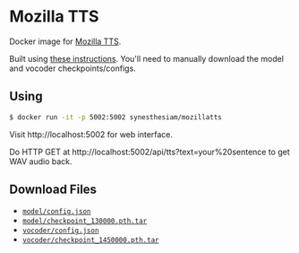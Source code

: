 # Mozilla TTS

Docker image for [Mozilla TTS](https://github.com/mozilla/TTS).

Built using [these instructions](https://colab.research.google.com/drive/1u_16ZzHjKYFn1HNVuA4Qf_i2MMFB9olY?usp=sharing#scrollTo=FuWxZ9Ey5Puj). You'll need to manually download the model and vocoder checkpoints/configs.

## Using

```sh
$ docker run -it -p 5002:5002 synesthesiam/mozillatts
```

Visit http://localhost:5002 for web interface.

Do HTTP GET at http://localhost:5002/api/tts?text=your%20sentence to get WAV audio back.

## Download Files

* [`model/config.json`](https://drive.google.com/uc?id=18CQ6G6tBEOfvCHlPqP8EBI4xWbrr9dBc)
* [`model/checkpoint_130000.pth.tar`](https://drive.google.com/uc?id=1dntzjWFg7ufWaTaFy80nRz-Tu02xWZos)
* [`vocoder/config.json`](https://drive.google.com/uc?id=1Rd0R_nRCrbjEdpOwq6XwZAktvugiBvmu)
* [`vocoder/checkpoint_1450000.pth.tar`](https://drive.google.com/uc?id=1Ty5DZdOc0F7OTGj9oJThYbL5iVu_2G0K)


